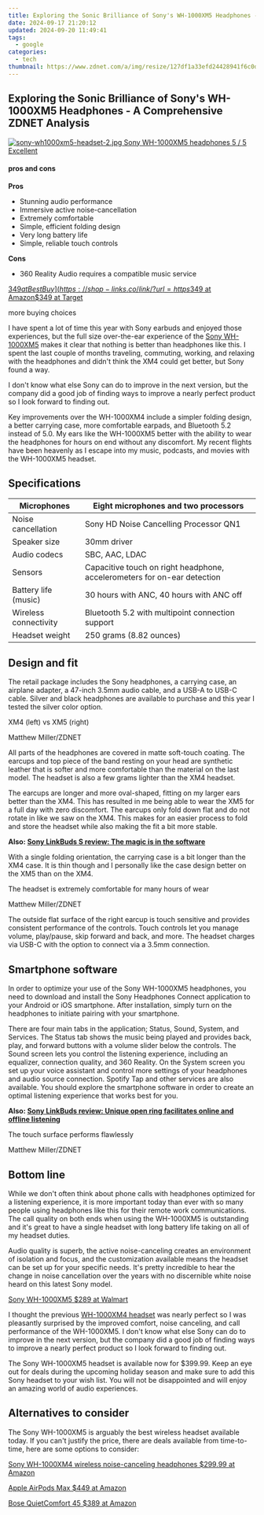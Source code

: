 ```yaml
---
title: Exploring the Sonic Brilliance of Sony's WH-1000XM5 Headphones - A Comprehensive ZDNET Analysis
date: 2024-09-17 21:20:12
updated: 2024-09-20 11:49:41
tags:
  - google
categories:
  - tech
thumbnail: https://www.zdnet.com/a/img/resize/127df1a33efd24428941f6c0d1fcbd05341b51de/2022/10/12/bf974597-e7db-4c73-b173-a3596901c41f/sony-wh1000xm5-headset-2.jpg?width=278&height=156&fit=crop&auto=webp
---
```


## Exploring the Sonic Brilliance of Sony's WH-1000XM5 Headphones - A Comprehensive ZDNET Analysis

[![sony-wh1000xm5-headset-2.jpg](https://www.zdnet.com/a/img/2022/10/12/bf974597-e7db-4c73-b173-a3596901c41f/sony-wh1000xm5-headset-2.jpg) Sony WH-1000XM5 headphones 5 / 5  Excellent](https://shop-links.co/link/?url=https%3A%2F%2Fwww.bestbuy.com%2Fsite%2Fsony-wh-1000xm5-wireless-noise-canceling-over-the-ear-headphones-black%2F6505727.p%3FskuId%3D6505727&publisher_slug=itechdaily19598&exclusive=1) 

#### pros and cons

**Pros** 
* Stunning audio performance
* Immersive active noise-cancellation
* Extremely comfortable
* Simple, efficient folding design
* Very long battery life
* Simple, reliable touch controls

**Cons** 
* 360 Reality Audio requires a compatible music service

[$349 at Best Buy](https://shop-links.co/link/?url=https%3A%2F%2Fwww.bestbuy.com%2Fsite%2Fsony-wh-1000xm5-wireless-noise-canceling-over-the-ear-headphones-black%2F6505727.p%3FskuId%3D6505727&publisher_slug=itechdaily19598&exclusive=1)[$349 at Amazon](https://buy.geni.us/Proxy.ashx?TSID=368250&GR%5FURL=https%3A%2F%2Fwww.amazon.com%2FSony-WH-1000XM5-Canceling-Headphones-Hands-Free%2Fdp%2FB09XS7JWHH%2F%3Ftag%3Dzd-buy-button-20%26ascsubtag%3D%5F%5FCOM%5FCLICK%5FID%5F%5F%7C9928fd5d-3856-46f8-b6d5-67c9a3170fc2%7Cdtp&dtb=1)[$349 at Target](https://shop-links.co/link/?url=https%3A%2F%2Fwww.target.com%2Fp%2Fsony-wh-1000xm5-bluetooth-wireless-noise-canceling-headphones-black%2F-%2FA-86314264&publisher_slug=itechdaily19598&exclusive=1)

more buying choices 

I have spent a lot of time this year with Sony earbuds and enjoyed those experiences, but the full size over-the-ear experience of the [Sony WH-1000XM5](https://electronics.sony.com/audio/headphones/all-headphones/p/wh1000xm5-s) makes it clear that nothing is better than headphones like this. I spent the last couple of months traveling, commuting, working, and relaxing with the headphones and didn't think the XM4 could get better, but Sony found a way.

I don't know what else Sony can do to improve in the next version, but the company did a good job of finding ways to improve a nearly perfect product so I look forward to finding out. 

Key improvements over the WH-1000XM4 include a simpler folding design, a better carrying case, more comfortable earpads, and Bluetooth 5.2 instead of 5.0\. My ears like the WH-1000XM5 better with the ability to wear the headphones for hours on end without any discomfort. My recent flights have been heavenly as I escape into my music, podcasts, and movies with the WH-1000XM5 headset.

## Specifications

| Microphones           | Eight microphones and two processors                                     |
| --------------------- | ------------------------------------------------------------------------ |
| Noise cancellation    | Sony HD Noise Cancelling Processor QN1                                   |
| Speaker size          | 30mm driver                                                              |
| Audio codecs          | SBC, AAC, LDAC                                                           |
| Sensors               | Capacitive touch on right headphone, accelerometers for on-ear detection |
| Battery life (music)  | 30 hours with ANC, 40 hours with ANC off                                 |
| Wireless connectivity | Bluetooth 5.2 with multipoint connection support                         |
| Headset weight        | 250 grams (8.82 ounces)                                                  |

## Design and fit

The retail package includes the Sony headphones, a carrying case, an airplane adapter, a 47-inch 3.5mm audio cable, and a USB-A to USB-C cable. Silver and black headphones are available to purchase and this year I tested the silver color option.

XM4 (left) vs XM5 (right)

Matthew Miller/ZDNET

All parts of the headphones are covered in matte soft-touch coating. The earcups and top piece of the band resting on your head are synthetic leather that is softer and more comfortable than the material on the last model. The headset is also a few grams lighter than the XM4 headset.

The earcups are longer and more oval-shaped, fitting on my larger ears better than the XM4\. This has resulted in me being able to wear the XM5 for a full day with zero discomfort. The earcups only fold down flat and do not rotate in like we saw on the XM4\. This makes for an easier process to fold and store the headset while also making the fit a bit more stable.

**Also: [Sony LinkBuds S review: The magic is in the software](https://www.zdnet.com/article/sony-linkbuds-s-review/)**

With a single folding orientation, the carrying case is a bit longer than the XM4 case. It is thin though and I personally like the case design better on the XM5 than on the XM4.

The headset is extremely comfortable for many hours of wear

Matthew Miller/ZDNET

The outside flat surface of the right earcup is touch sensitive and provides consistent performance of the controls. Touch controls let you manage volume, play/pause, skip forward and back, and more. The headset charges via USB-C with the option to connect via a 3.5mm connection.

## Smartphone software

In order to optimize your use of the Sony WH-1000XM5 headphones, you need to download and install the Sony Headphones Connect application to your Android or iOS smartphone. After installation, simply turn on the headphones to initiate pairing with your smartphone.

There are four main tabs in the application; Status, Sound, System, and Services. The Status tab shows the music being played and provides back, play, and forward buttons with a volume slider below the controls. The Sound screen lets you control the listening experience, including an equalizer, connection quality, and 360 Reality. On the System screen you set up your voice assistant and control more settings of your headphones and audio source connection. Spotify Tap and other services are also available. You should explore the smartphone software in order to create an optimal listening experience that works best for you.

**Also: [Sony LinkBuds review: Unique open ring facilitates online and offline listening](https://www.zdnet.com/article/sony-linkbuds-review/)**

The touch surface performs flawlessly

Matthew Miller/ZDNET

## Bottom line

While we don't often think about phone calls with headphones optimized for a listening experience, it is more important today than ever with so many people using headphones like this for their remote work communications. The call quality on both ends when using the WH-1000XM5 is outstanding and it's great to have a single headset with long battery life taking on all of my headset duties.

Audio quality is superb, the active noise-canceling creates an environment of isolation and focus, and the customization available means the headset can be set up for your specific needs. It's pretty incredible to hear the change in noise cancellation over the years with no discernible white noise heard on this latest Sony model.

[Sony WH-1000XM5 $289 at Walmart](https://goto.walmart.com/c/5597632/565706/9383?sharedid=cnet&partnerpropertyid=235399&u=https%3A%2F%2Fwww.walmart.com%2Fip%2FSony-WH-1000XM5-The-Best-Wireless-Noise-Canceling-Headphones-Black%2F386006068&subId1=zd-__COM_CLICK_ID__-dtp)

I thought the previous [WH-1000XM4 headset](https://buy.geni.us/Proxy.ashx?TSID=368250&GR%5FURL=https%3A%2F%2Fwww.amazon.com%2FSony-WH-1000XM4-Canceling-Headphones-phone-call%2Fdp%2FB0863FR3S9%3Fth%3D1%26tag%3Dzd-buy-button-20%26ascsubtag%3D%5F%5FCOM%5FCLICK%5FID%5F%5F%7C9928fd5d-3856-46f8-b6d5-67c9a3170fc2%7Cdtp&dtb=1) was nearly perfect so I was pleasantly surprised by the improved comfort, noise canceling, and call performance of the WH-1000XM5\. I don't know what else Sony can do to improve in the next version, but the company did a good job of finding ways to improve a nearly perfect product so I look forward to finding out.

The Sony WH-1000XM5 headset is available now for $399.99\. Keep an eye out for deals during the upcoming holiday season and make sure to add this Sony headset to your wish list. You will not be disappointed and will enjoy an amazing world of audio experiences.

## Alternatives to consider

The Sony WH-1000XM5 is arguably the best wireless headset available today. If you can't justify the price, there are deals available from time-to-time, here are some options to consider:

[Sony WH-1000XM4 wireless noise-canceling headphones $299.99 at Amazon](https://buy.geni.us/Proxy.ashx?TSID=368250&GR%5FURL=https%3A%2F%2Fwww.amazon.com%2Fdp%2FB0863TXGM3%3FlinkCode%3Dogi%26th%3D1%26psc%3D1%26tag%3Dzd-buy-button-20%26ascsubtag%3D%5F%5FCOM%5FCLICK%5FID%5F%5F%7C9928fd5d-3856-46f8-b6d5-67c9a3170fc2%7Cdtp&dtb=1)

[Apple AirPods Max $449 at Amazon](https://buy.geni.us/Proxy.ashx?TSID=368250&GR%5FURL=https%3A%2F%2Fwww.amazon.com%2Fdp%2FB08PZHYWJS%2Fref%3Dasc%5Fdf%5FB08PZHYWJS1726311600000%3Fcreative%3D395261%26creativeASIN%3DB08PZHYWJS%26linkCode%3Dasn%26tag%3Dzd-buy-button-20%26ascsubtag%3D%5F%5FCOM%5FCLICK%5FID%5F%5F%7C9928fd5d-3856-46f8-b6d5-67c9a3170fc2%7Cdtp&dtb=1)

[Bose QuietComfort 45 $389 at Amazon](https://buy.geni.us/Proxy.ashx?TSID=368250&GR%5FURL=https%3A%2F%2Fwww.amazon.com%2Fdp%2FB0B7KCP6SL%3FlinkCode%3Dogi%26th%3D1%26psc%3D1%26tag%3Dzd-buy-button-20%26ascsubtag%3D%5F%5FCOM%5FCLICK%5FID%5F%5F%7C9928fd5d-3856-46f8-b6d5-67c9a3170fc2%7Cdtp&dtb=1)

<ins class="adsbygoogle"
     style="display:block"
     data-ad-format="autorelaxed"
     data-ad-client="ca-pub-7571918770474297"
     data-ad-slot="1223367746"></ins>



<ins class="adsbygoogle"
     style="display:block"
     data-ad-client="ca-pub-7571918770474297"
     data-ad-slot="8358498916"
     data-ad-format="auto"
     data-full-width-responsive="true"></ins>
